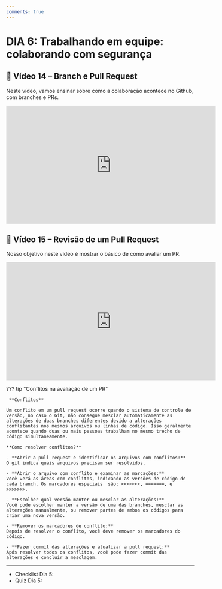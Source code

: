 ```yaml
---
comments: true
---
```

# DIA 6: Trabalhando em equipe: colaborando com segurança

## 🎥 Vídeo 14 – Branch e Pull Request

Neste vídeo, vamos ensinar sobre como a colaboração acontece no Github, com branches e PRs.

<iframe width="560" height="315" src="https://www.youtube.com/embed/YMHB0n4xezs?si=LnffBqb6Y4krZwag" title="YouTube video player" frameborder="0" allow="accelerometer; autoplay; clipboard-write; encrypted-media; gyroscope; picture-in-picture; web-share" referrerpolicy="strict-origin-when-cross-origin" allowfullscreen></iframe>

## 🎥 Vídeo 15 – Revisão de um Pull Request

Nosso objetivo neste vídeo é mostrar o básico de como avaliar um PR.

<iframe width="560" height="315" src="https://www.youtube.com/embed/E5Qh93eZiCA?si=pzURDuF1cYwQiGb3" title="YouTube video player" frameborder="0" allow="accelerometer; autoplay; clipboard-write; encrypted-media; gyroscope; picture-in-picture; web-share" referrerpolicy="strict-origin-when-cross-origin" allowfullscreen></iframe>

??? tip "Conflitos na avaliação de um PR"

     **Conflitos**

    Um conflito em um pull request ocorre quando o sistema de controle de versão, no caso o Git, não consegue mesclar automaticamente as alterações de duas branches diferentes devido a alterações conflitantes nos mesmos arquivos ou linhas de código. Isso geralmente acontece quando duas ou mais pessoas trabalham no mesmo trecho de código simultaneamente. 
    
    **Como resolver conflitos?**

    - **Abrir a pull request e identificar os arquivos com conflitos:** 
    O git indica quais arquivos precisam ser resolvidos.

    - **Abrir o arquivo com conflito e examinar as marcações:** 
    Você verá as áreas com conflitos, indicando as versões de código de cada branch. Os marcadores especiais  são: <<<<<<<, =======, e >>>>>>>.

    - **Escolher qual versão manter ou mesclar as alterações:** 
    Você pode escolher manter a versão de uma das branches, mesclar as alterações manualmente, ou remover partes de ambos os códigos para criar uma nova versão. 

    - **Remover os marcadores de conflito:** 
    Depois de resolver o conflito, você deve remover os marcadores do código.

    - **Fazer commit das alterações e atualizar a pull request:** 
    Após resolver todos os conflitos, você pode fazer commit das alterações e concluir a mesclagem.
__________
 - Checklist Dia 5:
 - Quiz Dia 5: